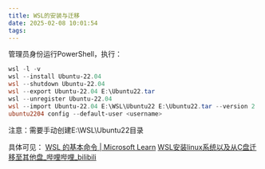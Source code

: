 ```yaml
---
title: WSL的安装与迁移
date: 2025-02-08 10:01:54
tags:
---
```

管理员身份运行PowerShell，执行：

```powershell
wsl -l -v
wsl --install Ubuntu-22.04
wsl --shutdown Ubuntu-22.04
wsl --export Ubuntu-22.04 E:\Ubuntu22.tar
wsl --unregister Ubuntu-22.04
wsl --import Ubuntu-22.04 E:\WSL\Ubuntu22 E:\Ubuntu22.tar --version 2
ubuntu2204 config --default-user <username>
```

注意：需要手动创建E:\WSL\Ubuntu22目录

具体可见：
[WSL 的基本命令 | Microsoft Learn](https://learn.microsoft.com/zh-cn/windows/wsl/basic-commands)
[WSL安装linux系统以及从C盘迁移至其他盘_哔哩哔哩_bilibili](https://www.bilibili.com/video/BV1EF4m1V7pp/?spm_id_from=333.337.search-card.all.click&vd_source=0bba60c332ccedf1cb8cc66720f1610f)
